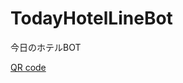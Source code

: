 # TodayHotelLineBot
今日のホテルBOT

[QR code](http://app-labo.net/blog_images/todayhotelbot_qr.png "LINE BOT QR CODE")
